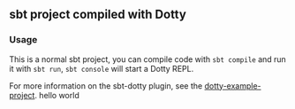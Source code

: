 ## sbt project compiled with Dotty

### Usage

This is a normal sbt project, you can compile code with `sbt compile` and run it
with `sbt run`, `sbt console` will start a Dotty REPL.

For more information on the sbt-dotty plugin, see the
[dotty-example-project](https://github.com/lampepfl/dotty-example-project/blob/master/README.md).
hello world